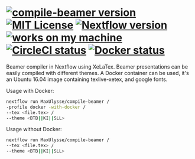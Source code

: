 # [![compile-beamer version][version-badge]][version-link] [![MIT License][license-badge]](LICENSE) [![Nextflow version][nextflow-badge]][nextflow-link] [![works on my machine][works-badge]][works-link] [![CircleCI status][circleci-badge]][circleci-link] [![Docker status][docker-badge]][docker-link]

Beamer compiler in Nextflow using XeLaTex. Beamer presentations can be easily compiled with different themes. A Docker container can be used, it's an Ubuntu 16.04 image containing texlive-xetex, and google fonts.

Usage with Docker:
```bash
nextflow run MaxUlysse/compile-beamer /
-profile docker -with-docker /
--tex <file.tex> /
--theme <BTB||KI||SLL>
```
Usage without Docker:
```bash
nextflow run MaxUlysse/compile-beamer /
--tex <file.tex> /
--theme <BTB||KI||SLL>
```

[version-badge]:	https://img.shields.io/badge/compile--beamer-v1.0-green.svg
[version-link]:     https://github.com/MaxUlysse/compile-beamer/releases/tag/v1.0
[license-badge]:	https://img.shields.io/badge/license-MIT-blue.svg
[works-badge]:		https://img.shields.io/badge/works_on-my_machine-blue.svg
[works-link]:		https://github.com/nikku/works-on-my-machine
[nextflow-badge]:	https://img.shields.io/badge/nextflow-%E2%89%A50.22.2-brightgreen.svg
[nextflow-link]:	https://nextflow.io/
[circleci-badge]:	https://circleci.com/gh/MaxUlysse/compile-beamer.svg?style=shield
[circleci-link]:	https://circleci.com/gh/MaxUlysse/compile-beamer
[docker-badge]:		https://img.shields.io/docker/automated/maxulysse/compile-beamer.svg
[docker-link]:		https://cloud.docker.com/app/maxulysse/repository/docker/maxulysse/compile-beamer